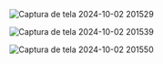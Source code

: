 ![Captura de tela 2024-10-02 201529](https://github.com/user-attachments/assets/c53215ce-102c-4592-8ce2-880951b28499)

![Captura de tela 2024-10-02 201539](https://github.com/user-attachments/assets/e462079b-a3b8-4085-bf04-b80e0d869b30)

![Captura de tela 2024-10-02 201550](https://github.com/user-attachments/assets/e53303e7-ef65-44f9-b109-2b9f4433f2b4)

